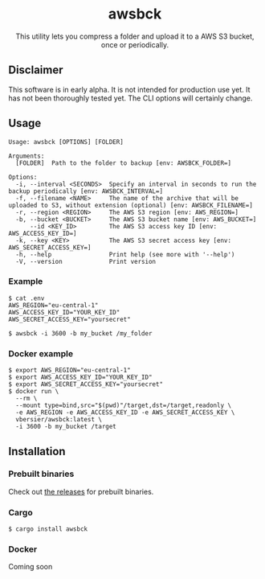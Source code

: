 <h1 align="center">awsbck</h1>

<p align="center">
This utility lets you compress a folder and upload it to a AWS S3 bucket, once or periodically.
</p>

## Disclaimer

This software is in early alpha. It is not intended for production use yet. It has not been thoroughly tested yet.
The CLI options will certainly change.

## Usage

```
Usage: awsbck [OPTIONS] [FOLDER]

Arguments:
  [FOLDER]  Path to the folder to backup [env: AWSBCK_FOLDER=]

Options:
  -i, --interval <SECONDS>  Specify an interval in seconds to run the backup periodically [env: AWSBCK_INTERVAL=]
  -f, --filename <NAME>     The name of the archive that will be uploaded to S3, without extension (optional) [env: AWSBCK_FILENAME=]
  -r, --region <REGION>     The AWS S3 region [env: AWS_REGION=]
  -b, --bucket <BUCKET>     The AWS S3 bucket name [env: AWS_BUCKET=]
      --id <KEY_ID>         The AWS S3 access key ID [env: AWS_ACCESS_KEY_ID=]
  -k, --key <KEY>           The AWS S3 secret access key [env: AWS_SECRET_ACCESS_KEY=]
  -h, --help                Print help (see more with '--help')
  -V, --version             Print version
```

### Example

```shell
$ cat .env
AWS_REGION="eu-central-1"
AWS_ACCESS_KEY_ID="YOUR_KEY_ID"
AWS_SECRET_ACCESS_KEY="yoursecret"

$ awsbck -i 3600 -b my_bucket /my_folder
```

### Docker example

```
$ export AWS_REGION="eu-central-1"
$ export AWS_ACCESS_KEY_ID="YOUR_KEY_ID"
$ export AWS_SECRET_ACCESS_KEY="yoursecret"
$ docker run \
  --rm \
  --mount type=bind,src="$(pwd)"/target,dst=/target,readonly \
  -e AWS_REGION -e AWS_ACCESS_KEY_ID -e AWS_SECRET_ACCESS_KEY \
  vbersier/awsbck:latest \
  -i 3600 -b my_bucket /target
```

## Installation

### Prebuilt binaries

Check out [the releases](https://github.com/beeb/awsbck-rs/releases) for prebuilt binaries.

### Cargo

```shell
$ cargo install awsbck
```

### Docker

Coming soon
